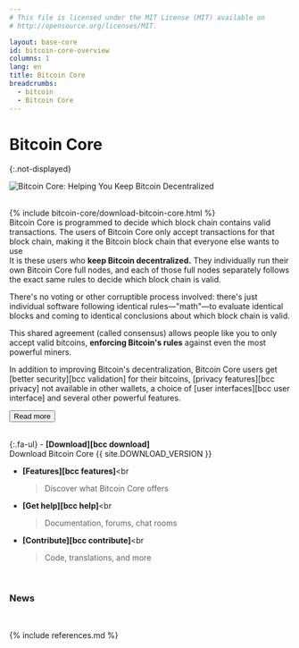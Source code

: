 ```yaml
---
# This file is licensed under the MIT License (MIT) available on
# http://opensource.org/licenses/MIT.

layout: base-core
id: bitcoin-core-overview
columns: 1
lang: en
title: Bitcoin Core
breadcrumbs:
  - bitcoin
  - Bitcoin Core
---
```


# Bitcoin Core
{:.not-displayed}

![Bitcoin Core: Helping You Keep Bitcoin Decentralized](/img/bitcoin-core/en-big-logo.svg)

<br class="clear">
{% include bitcoin-core/download-bitcoin-core.html %}
<br class="clear">

<div class="show_less_more">
  <div class="show_less" markdown="block">
  Bitcoin Core is programmed to decide which block chain contains
  valid transactions. The users of Bitcoin Core only accept
  transactions for that block chain, making it the Bitcoin block
  chain that everyone else wants to use
  </div>

  <div class="show_more" markdown="block">
  It is these users who <b>keep Bitcoin decentralized.</b> They
  individually run their own Bitcoin Core full nodes, and each of
  those full nodes separately follows the exact same rules to decide
  which block chain is valid.

  There's no voting or other corruptible process involved: there's
  just individual software following identical rules—"math"—to
  evaluate identical blocks and coming to identical conclusions
  about which block chain is valid.

  This shared agreement (called consensus) allows people like you to
  only accept valid bitcoins, <b>enforcing Bitcoin's rules</b> against
  even the most powerful miners.

  In addition to improving Bitcoin's decentralization, Bitcoin Core users get
  [better security][bcc validation]
  for their bitcoins,
  [privacy features][bcc privacy]
  not available in other wallets, a choice of
  [user interfaces][bcc user interface]
  and several other powerful features.
  </div>

  <p class="center"><button class="toggle_show_more_less js not-displayed"><span class="fa fa-caret-down"></span> Read more</button></p>

</div>

<br>

<div markdown="block" class="two-column-list">
{:.fa-ul}
- <span class="fa-li fa fa-download fa-2x"></span>
  <b>[Download][bcc download]</b><br
  >Download Bitcoin Core&nbsp;{{ site.DOWNLOAD_VERSION }}

- <span class="fa-li fa fa-rocket fa-2x"></span>
  <b>[Features][bcc features]</b><br
  >Discover what Bitcoin Core offers

- <span class="fa-li fa fa-question fa-2x"></span>
  <b>[Get help][bcc help]</b><br
  >Documentation, forums, chat rooms

- <span class="fa-li fa fa-code-fork fa-2x"></span>
  <b>[Contribute][bcc contribute]</b><br
  >Code, translations, and more
</div>

<br class="clear">

### News

<br class="clear">

<script>
if ( $( window ).width() > 400 && $( window ).height() > 600 ) {
  $(".show_more").removeClass("show_more");
  $(".toggle_show_more_less").removeClass("toggle_show_more_less");
}
</script>

{% include references.md %}
